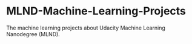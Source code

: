 # MLND-Machine-Learning-Projects
The machine learning projects about Udacity Machine Learning Nanodegree (MLND). 
